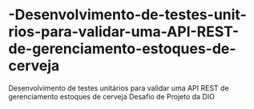 # -Desenvolvimento-de-testes-unit-rios-para-validar-uma-API-REST-de-gerenciamento-estoques-de-cerveja
 Desenvolvimento de testes unitários para validar uma API REST de gerenciamento estoques de cerveja Desafio de Projeto da DIO 
